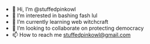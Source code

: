 - 👋 Hi, I’m @stuffedpinkowl
- 👀 I’m interested in bashing fash lul
- 🌱 I’m currently learning web witchcraft
- 💞️ I’m looking to collaborate on protecting democracy
- 📫 How to reach me stuffedpinkowl@gmail.com

<!---
stuffedpinkowl/stuffedpinkowl is a ✨ special ✨ repository because its `README.md` (this file) appears on your GitHub profile.
You can click the Preview link to take a look at your changes.
--->
